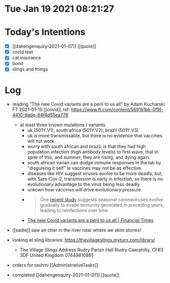 # Tue Jan 19 2021 08:21:27

# Today's Intentions

- [x] [[dahengenquiry-2021-01-07]] [[quote]] 
- [x] covid test
- [x] cat insurance
- [x] bond 
- [x] slings and things

# Log 

- reading  "The new Covid variants are a peril to us all" by Adam Kucharski FT 2021-01-15 [[covid]]  ref: https://www.ft.com/content/5691b1bb-0f9f-4410-9ade-84f4d55ea778
  - at least three known mutations / variants
    - uk (501Y.V1), south africa (501Y.V2), brazil (501Y.V3)
    - uk is more transmissable, but there is no evidence that vaccines will not work 
    - worry with south african and brazil, is that they had high population infection (high antibody levels) to first wave, that in spite of this, and summer, they are rising, and dying again.
    - south african varian can dodge immune responses in the lab by "disguising it self" ie vaccines may not be as effective
    - diseases like HIV suggest viruses evolve to be more deadly, but, with Sars-Cov-2, transmission is early in infection, so there is no evolutionary advantage to the virus being less deadly
    - unkown how vaccines will drive evolutionary pressure
    - >One [recent study](https://www.biorxiv.org/content/10.1101/2020.12.17.423313v1) suggests seasonal coronaviruses evolve gradually to evade immunity generated in preceding years, leading to reinfections over time
    - [The new Covid variants are a peril to us all | Financial Times](https://www.ft.com/content/5691b1bb-0f9f-4410-9ade-84f4d55ea778)

- [[sadie]] saw an otter in the river near where we skim stones!
  
- looking at sling libraries: https://thevillageslings.myturn.com/library/ 
  -  The Village Slings
    Address
    Rudry Parish Hall
    Rudry
    Caerphilly, CF83 3DF
    United Kingdom
    07449810881 

- orders for rashmi [[AdministrativeTasks]]
- completed [[dahengenquiry-2021-01-07]] [[quote]]

